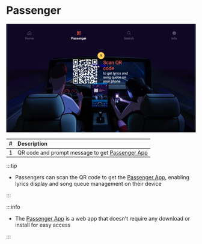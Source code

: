 # Passenger

![Passenger](./img/passengers.png)

|   # | Description                                                                                 |
| --: | :------------------------------------------------------------------------------------------ |
|   1 | QR code and prompt message to get [Passenger App](../Passenger%20App/Overview.md)                                                |

:::tip

- Passengers can scan the QR code to get the [Passenger App](../Passenger%20App/Overview.md), enabling lyrics display and song queue management on their device

:::

:::info

- The [Passenger App](../Passenger%20App/Overview.md) is a web app that doesn't require any download or install for easy access

:::